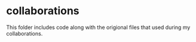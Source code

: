 # collaborations

This folder includes code along with the origional files that used during my collaborations.

